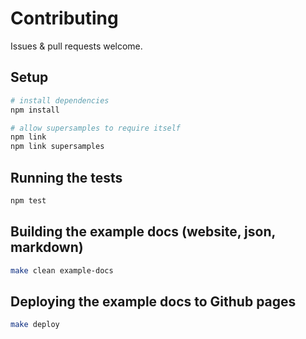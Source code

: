 # Contributing

Issues & pull requests welcome.

## Setup

```bash
# install dependencies
npm install

# allow supersamples to require itself
npm link
npm link supersamples
```

## Running the tests

```bash
npm test
```

## Building the example docs (website, json, markdown)

```bash
make clean example-docs
```

## Deploying the example docs to Github pages

```bash
make deploy
```
